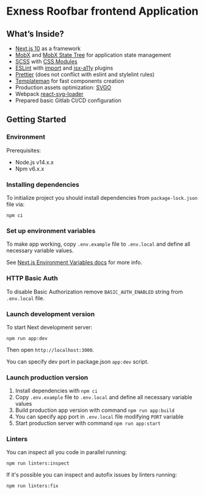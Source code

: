 # Exness Roofbar frontend Application

## <a name="inside">What’s Inside?</a>

- [Next.js 10](https://nextjs.org/) as a framework
- [MobX](https://mobx.js.org/) and [MobX State Tree](https://mobx-state-tree.js.org/) for application state management
- [SCSS](https://sass-lang.com/documentation) with [CSS Modules](https://github.com/css-modules/css-modules)
- [ESLint](https://eslint.org/) with [import](https://www.npmjs.com/package/eslint-plugin-import) and [jsx-a11y](https://www.npmjs.com/package/eslint-plugin-import) plugins
- [Prettier](https://prettier.io/) (does not conflict with eslint and stylelint rules)
- [Templateman](https://github.com/adlite/templateman) for fast components creation
- Production assets optimization: [SVGO](https://github.com/Klathmon/imagemin-webpack-plugin#optionssvgo)
- Webpack [react-svg-loader](https://github.com/boopathi/react-svg-loader)
- Prepared basic Gitlab CI/CD configuration

## <a name="get-started">Getting Started</a>

### Environment

Prerequisites:

- Node.js v14.x.x
- Npm v6.x.x

### Installing dependencies

To initialize project you should install dependencies from `package-lock.json` file via:

```
npm ci
```

### Set up environment variables
To make app working, copy `.env.example` file to `.env.local` and define all necessary variable values.

See [Next.js Environment Variables docs](https://nextjs.org/docs/basic-features/environment-variables) for more info.

### HTTP Basic Auth
To disable Basic Authorization remove `BASIC_AUTH_ENABLED` string from `.env.local` file.


### Launch development version

To start Next development server:

```
npm run app:dev
```

Then open `http://localhost:3000`.

You can specify dev port in package.json `app:dev` script.

### Launch production version
1. Install dependencies with `npm ci`
1. Copy `.env.example` file to `.env.local` and define all necessary variable values
1. Build production app version with command `npm run app:build`
1. You can specify app port in `.env.local` file modifying `PORT` variable
1. Start production server with command `npm run app:start`

### Linters

You can inspect all you code in parallel running:

```
npm run linters:inspect
```

If it's possible you can inspect and autofix issues by linters running:

```
npm run linters:fix
```

